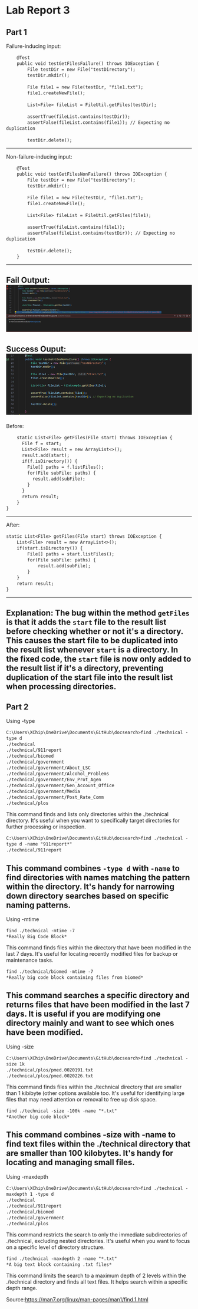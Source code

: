 # Lab Report 3

## Part 1
Failure-inducing input:
```
    @Test
    public void testGetFilesFailure() throws IOException {
        File testDir = new File("testDirectory");
        testDir.mkdir();
        
        File file1 = new File(testDir, "file1.txt");
        file1.createNewFile();
        
        List<File> fileList = FileUtil.getFiles(testDir);
        
        assertTrue(fileList.contains(testDir));
        assertFalse(fileList.contains(file1)); // Expecting no duplication
        
        testDir.delete();
```
---
Non-failure-inducing input:
```
    @Test
    public void testGetFilesNonFailure() throws IOException {
        File testDir = new File("testDirectory");
        testDir.mkdir();
        
        File file1 = new File(testDir, "file1.txt");
        file1.createNewFile();
        
        List<File> fileList = FileUtil.getFiles(file1);
        
        assertTrue(fileList.contains(file1));
        assertFalse(fileList.contains(testDir)); // Expecting no duplication
        
        testDir.delete();
    }

```
---
Fail Output:
![Image](fail.PNG)
---
Success Ouput:
![Image](succeed.PNG)
---
Before:
```
	static List<File> getFiles(File start) throws IOException {
	  File f = start;
	  List<File> result = new ArrayList<>();
	  result.add(start);
	  if(f.isDirectory()) {
	    File[] paths = f.listFiles();
	    for(File subFile: paths) {
	      result.add(subFile);
	    }
	  }
	  return result;
	}
}
```
---
After:
```
static List<File> getFiles(File start) throws IOException {
    List<File> result = new ArrayList<>();
    if(start.isDirectory()) {
        File[] paths = start.listFiles();
        for(File subFile: paths) {
            result.add(subFile);
        }
    }
    return result;
}
```
---

Explanation: The bug within the method `getFiles` is that it adds the `start` file to the result list before checking whether or not it's a directory. This causes the start file to be duplicated into the result list whenever `start` is a directory. In the fixed code, the `start` file is now only added to the result list if it's a directory, preventing duplication of the start file into the result list when processing directories.
---
## Part 2
Using -type
```
C:\Users\XChip\OneDrive\Documents\GitHub\docsearch>find ./technical -type d
./technical
./technical/911report
./technical/biomed
./technical/government
./technical/government/About_LSC
./technical/government/Alcohol_Problems  
./technical/government/Env_Prot_Agen     
./technical/government/Gen_Account_Office
./technical/government/Media
./technical/government/Post_Rate_Comm    
./technical/plos
```

This command finds and lists only directories within the ./technical directory. It's useful when you want to specifically target directories for further processing or inspection.

```
C:\Users\XChip\OneDrive\Documents\GitHub\docsearch>find ./technical -type d -name "911report*"    
./technical/911report
```

This command combines `-type d` with `-name` to find directories with names matching the pattern within the directory. It's handy for narrowing down directory searches based on specific naming patterns.
---
Using -mtime
```
find ./technical -mtime -7
*Really Big Code Block*
```

This command finds files within the directory that have been modified in the last 7 days. It's useful for locating recently modified files for backup or maintenance tasks.

```
find ./technical/biomed -mtime -7
*Really big code block containing files from biomed*
```

This command searches a specific directory and returns files that have been modified in the last 7 days. It is useful if you are modifying one directory mainly and want to see which ones have been modified.
---
Using -size
```
C:\Users\XChip\OneDrive\Documents\GitHub\docsearch>find ./technical -size 1k
./technical/plos/pmed.0020191.txt
./technical/plos/pmed.0020226.txt
```

This command finds files within the ./technical directory that are smaller than 1 kibibyte (other options available too. It's useful for identifying large files that may need attention or removal to free up disk space.
```
find ./technical -size -100k -name "*.txt"
*Another big code block*
```

This command combines -size with -name to find text files within the ./technical directory that are smaller than 100 kilobytes. It's handy for locating and managing small files.
---
Using -maxdepth
```
C:\Users\XChip\OneDrive\Documents\GitHub\docsearch>find ./technical -maxdepth 1 -type d
./technical
./technical/911report
./technical/biomed
./technical/government
./technical/plos
```

This command restricts the search to only the immediate subdirectories of ./technical, excluding nested directories. It's useful when you want to focus on a specific level of directory structure.

```
find ./technical -maxdepth 2 -name "*.txt"
*A big text block containing .txt files*
```

This command limits the search to a maximum depth of 2 levels within the ./technical directory and finds all text files. It helps search within a specific depth range.


Source:https://man7.org/linux/man-pages/man1/find.1.html



